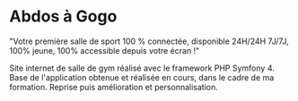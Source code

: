 # Abdos à Gogo

"Votre première salle de sport 100 % connectée, disponible 24H/24H 7J/7J, 100% jeune, 100% accessible depuis votre écran !"

Site internet de salle de gym réalisé avec le framework PHP Symfony 4. Base de l'application obtenue et réalisée en cours, dans le cadre de ma formation. Reprise puis amélioration et personnalisation.
